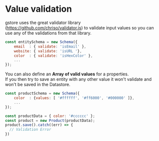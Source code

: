 # Value validation

gstore uses the great validator library (https://github.com/chriso/validator.js) to validate input values so you can use any of the validations from that library.

```js
const entitySchema = new Schema({
    email  : { validate: 'isEmail' },
    website: { validate: 'isURL '},
    color  : { validate: 'isHexColor' },
    ...
});
```

You can also define an **Array of valid values** for a properties.  
If you then try to save an entity with any other value it won't validate and won't be saved in the Datastore.

```js
const productSchema = new Schema({
    color  : {values: [ '#ffffff', '#ff6000', '#000000' ]},
    ...
});

const productData = { color: '#cccccc' };
const product = new Product(productData);
product.save().catch((err) => {
  // Validation Error
})
```